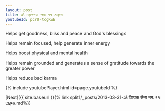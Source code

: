 ```yaml
---
layout: post
title: ॐ महाननया नमः ११ टाइम्स
youtubeId: pcYU-tcgKwE
---
```

 
 
Helps get goodness, bliss and peace and God's blessings
 
Helps remain focused, help generate inner energy 
 
Helps boost physical and mental health 
 
Helps remain grounded and generates a sense of gratitude towards the greater power 
 
Helps reduce bad karma
 
 
 
 


{% include youtubePlayer.html id=page.youtubeId %}
 
[Next]({{ site.baseurl }}{% link  split1/_posts/2013-03-31-ॐ विश्वक सैन्य नमः ११ टाइम्स.md%})
 
